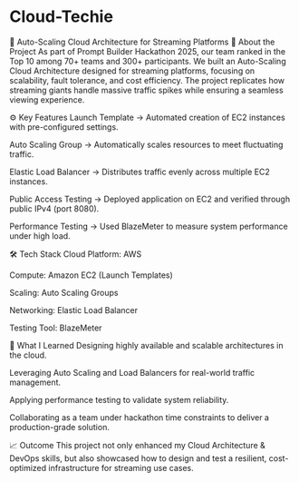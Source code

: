 # Cloud-Techie
🚀 Auto-Scaling Cloud Architecture for Streaming Platforms
📌 About the Project
As part of Prompt Builder Hackathon 2025, our team ranked in the Top 10 among 70+ teams and 300+ participants. We built an Auto-Scaling Cloud Architecture designed for streaming platforms, focusing on scalability, fault tolerance, and cost efficiency. The project replicates how streaming giants handle massive traffic spikes while ensuring a seamless viewing experience.

⚙️ Key Features
Launch Template → Automated creation of EC2 instances with pre-configured settings.

Auto Scaling Group → Automatically scales resources to meet fluctuating traffic.

Elastic Load Balancer → Distributes traffic evenly across multiple EC2 instances.

Public Access Testing → Deployed application on EC2 and verified through public IPv4 (port 8080).

Performance Testing → Used BlazeMeter to measure system performance under high load.

🛠️ Tech Stack
Cloud Platform: AWS

Compute: Amazon EC2 (Launch Templates)

Scaling: Auto Scaling Groups

Networking: Elastic Load Balancer

Testing Tool: BlazeMeter

🌟 What I Learned
Designing highly available and scalable architectures in the cloud.

Leveraging Auto Scaling and Load Balancers for real-world traffic management.

Applying performance testing to validate system reliability.

Collaborating as a team under hackathon time constraints to deliver a production-grade solution.

📈 Outcome
This project not only enhanced my Cloud Architecture & DevOps skills, but also showcased how to design and test a resilient, cost-optimized infrastructure for streaming use cases.

